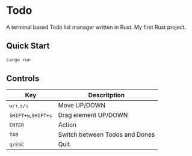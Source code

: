 # Todo

A terminal based Todo list manager written in Rust. My first Rust project.

## Quick Start

```bash
cargo run
```

## Controls

| Key                                                 | Descritption       |
|-----------------------------------------------------|--------------------|
| <kbd>w/↑</kbd>,<kbd>s/↓</kbd>                       | Move UP/DOWN       |
| <kbd>SHIFT+w</kbd>,<kbd>SHIFT+s</kbd>               | Drag element UP/DOWN       |
| <kbd>ENTER</kbd>                                    | Action             |
| <kbd>TAB</kbd>                                      | Switch between Todos and Dones |
| <kbd>q/ESC</kbd>                                    | Quit               |
